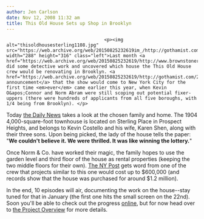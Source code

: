 ```yaml
---
author: Jen Carlson
date: Nov 12, 2008 11:32 am
title: This Old House Sets up Shop in Brooklyn
---
```


	
										<p><img alt="thisoldhousesterling1108.jpg" src="https://web.archive.org/web/20150825232619im_/http://gothamist.com/attachments/arts_jen/thisoldhousesterling1108.jpg" width="288" height="316" class="left">Last month <a href="https://web.archive.org/web/20150825232619/http://www.brownstoner.com/brownstoner/archives/2008/10/which_one_is_to.php">Brownstoner</a> did some detective work and uncovered which house the This Old House crew would be renovating in Brooklyn. <a href="https://web.archive.org/web/20150825232619/http://gothamist.com/2008/06/10/this_old_new_yo.php">The announcement</a> that the show would come to New York City for the first time <em>ever</em> came earlier this year, when Kevin O&apos;Connor and Norm Abram were still scoping out potential fixer-uppers (there were hundreds of applicants from all five boroughs, with 1/4 being from Brooklyn). </p>

<p>Today <a href="https://web.archive.org/web/20150825232619/http://www.nydailynews.com/money/2008/11/11/2008-11-11_longtime_pbs_show_this_old_house_finally.html">the Daily News</a> takes a look at the chosen family and home. The 1904 4,000-square-foot townhouse is located on Sterling Place in Prospect Heights, and belongs to Kevin Costello and his wife, Karen Shen, along with their three sons. Upon being picked, the lady of the house tells the paper: &quot;<strong>We couldn&apos;t believe it. We were thrilled. It was like winning the lottery.</strong>&quot; </p>

<p>Once Norm &amp; Co. have worked their magic, the family hopes to use the garden level and third floor of the house as rental properties (keeping the two middle floors for their own). <a href="https://web.archive.org/web/20150825232619/http://www.nypost.com/seven/11122008/news/regionalnews/bklyn_in_old_house_party_138300.htm">The NY Post</a> gets word from one of the crew that projects similar to this one would cost up to $600,000 (and records show that the house was purchased for around $1.2 million).</p>

<p>In the end, 10 episodes will air, documenting the work on the house--stay tuned for that in January (the first one hits the small screen on the 22nd). Soon you&apos;ll be able to check out the progress <a href="https://web.archive.org/web/20150825232619/http://thisoldhouse.com/webcams">online</a>, but for now head over to <a href="https://web.archive.org/web/20150825232619/http://www.thisoldhouse.com/toh/tv/house-project/overview/0,,20238790,00.html">the Project Overview</a> for more details.</p>					
										
									
				
